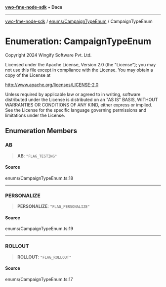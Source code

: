 [**vwo-fme-node-sdk**](../../../README.md) • **Docs**

---

[vwo-fme-node-sdk](../../../modules.md) / [enums/CampaignTypeEnum](../README.md) / CampaignTypeEnum

# Enumeration: CampaignTypeEnum

Copyright 2024 Wingify Software Pvt. Ltd.

Licensed under the Apache License, Version 2.0 (the "License");
you may not use this file except in compliance with the License.
You may obtain a copy of the License at

http://www.apache.org/licenses/LICENSE-2.0

Unless required by applicable law or agreed to in writing, software
distributed under the License is distributed on an "AS IS" BASIS,
WITHOUT WARRANTIES OR CONDITIONS OF ANY KIND, either express or implied.
See the License for the specific language governing permissions and
limitations under the License.

## Enumeration Members

### AB

> **AB**: `"FLAG_TESTING"`

#### Source

enums/CampaignTypeEnum.ts:18

---

### PERSONALIZE

> **PERSONALIZE**: `"FLAG_PERSONALIZE"`

#### Source

enums/CampaignTypeEnum.ts:19

---

### ROLLOUT

> **ROLLOUT**: `"FLAG_ROLLOUT"`

#### Source

enums/CampaignTypeEnum.ts:17
